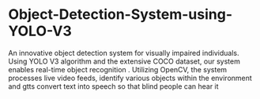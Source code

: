 # Object-Detection-System-using-YOLO-V3
An innovative object detection system for visually impaired individuals. Using YOLO V3 algorithm and the extensive COCO dataset, our system enables real-time object recognition . Utilizing OpenCV, the system processes live video feeds, identify various objects within the environment and gtts convert text into speech so that blind people can hear it
